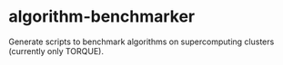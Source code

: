 # algorithm-benchmarker
Generate scripts to benchmark algorithms on supercomputing clusters (currently only TORQUE).
